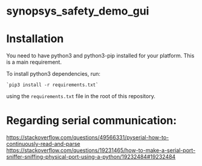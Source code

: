 # synopsys_safety_demo_gui


# Installation

You need to have python3 and python3-pip installed for your platform. This is a main requirement.

To install python3 dependencies, run:

    `pip3 install -r requirements.txt`
using the `requirements.txt` file in the root of this repository.


# Regarding serial communication:

https://stackoverflow.com/questions/49566331/pyserial-how-to-continuously-read-and-parse
https://stackoverflow.com/questions/19231465/how-to-make-a-serial-port-sniffer-sniffing-physical-port-using-a-python/19232484#19232484